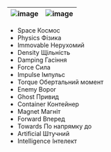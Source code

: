 | ![image](https://github.com/user-attachments/assets/62e21ebc-6bbc-4463-bec0-e0d24587b84d) | ![image](https://github.com/user-attachments/assets/3f4741f7-065e-451a-94c6-939ec69fb0e8) | 
|---|---|

- Ѕрасе Космос 
- Physics Фізика 
- Immovable Hерухомий 
- Density Щільність 
- Damping Гасіння 
- Force Сила 
- Impulse Імпульс 
- Torque Обертальний момент
- Enemy Bopor 
- Ghost Привид
- Container Контейнер 
- Magnet Магніт
- Forward Вперед
- Towards По напрямку до
- Artificial Штучний 
- Intelligence Інтелект
